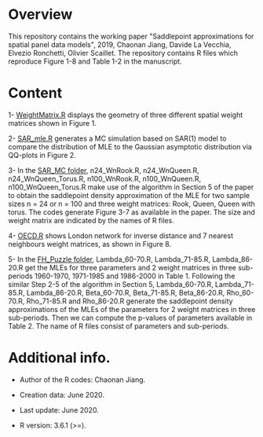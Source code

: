 # Overview

This repository contains the working paper "Saddlepoint approximations for spatial panel data models", 2019, Chaonan Jiang, 
Davide La Vecchia, Elvezio Ronchetti, Olivier Scaillet. The repository contains R files which reproduce Figure 1-8 and Table 
1-2 in the manuscript.

# Content

1- [WeightMatrix.R](https://github.com/ChaonanJiang/Sadd_Panel/blob/master/SAR_MC/WeightMatrix.R) displays the geometry of three different spatial weight matrices shown in Figure 1. 

2- [SAR_mle.R](https://github.com/ChaonanJiang/Sadd_Panel/blob/master/SAR_MC/SAR_mle.R) generates a MC simulation based on SAR(1) model to compare the distribution of MLE to the Gaussian asymptotic distribution via QQ-plots in Figure 2.

3- In the [SAR_MC folder](https://github.com/ChaonanJiang/Sadd_Panel/blob/master/SAR_MC), n24_WnRook.R, n24_WnQueen.R, n24_WnQueen_Torus.R, n100_WnRook.R, n100_WnQueen.R, n100_WnQueen_Torus.R make use of the algorithm in Section 5 of the paper to obtain the saddlepoint density approximation of the MLE for two sample sizes n = 24 or n = 100 and three weight matrices: Rook, Queen, Queen with torus. The codes generate Figure 3-7 as available in the paper. The size and weight matrix are indicated by the names of R files.

4- [OECD.R](https://github.com/ChaonanJiang/Sadd_Panel/blob/master/FH_Puzzle/OECD.R) shows London network for inverse distance and 7 nearest neighbours weight matrices, as shown in Figure 8.

5- In the [FH_Puzzle folder](https://github.com/ChaonanJiang/Sadd_Panel/blob/master/FH_Puzzle), Lambda_60-70.R, Lambda_71-85.R, Lambda_86-20.R get the MLEs for three parameters and 2 weight matrices in three sub-periods 1960-1970, 1971-1985 and 1986-2000 in Table 1. Following the similar Step 2-5 of the algorithm in Section 5, Lambda_60-70.R, Lambda_71-85.R, Lambda_86-20.R, Beta_60-70.R, Beta_71-85.R, Beta_86-20.R, Rho_60-70.R, Rho_71-85.R and Rho_86-20.R generate the saddlepoint density approximations of the MLEs of the parameters for 2 weight matrices in three sub-periods. Then we can compute the p-values of parameters available in Table 2. The name of R files consist of parameters and sub-periods. 

# Additional info.
* Author of the R codes: Chaonan Jiang.

* Creation data: June 2020.

* Last update: June 2020.

* R version: 3.6.1 (>=).

